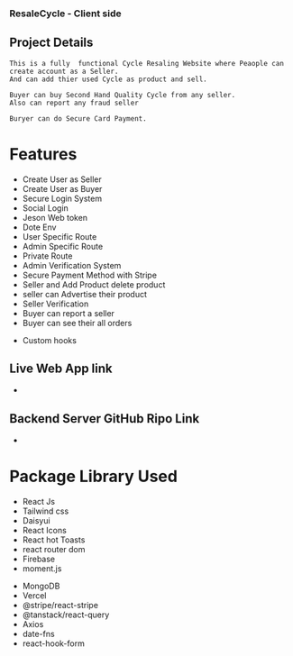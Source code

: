 ### ResaleCycle - Client side

## Project Details

    This is a fully  functional Cycle Resaling Website where Peaople can create account as a Seller.
    And can add thier used Cycle as product and sell.

    Buyer can buy Second Hand Quality Cycle from any seller.
    Also can report any fraud seller

    Buryer can do Secure Card Payment.

# Features

- Create User as Seller
- Create User as Buyer
- Secure Login System
- Social Login
- Jeson Web token
- Dote Env
- User Specific Route
- Admin Specific Route
- Private Route
- Admin Verification System
- Secure Payment Method with Stripe
- Seller and Add Product delete product
- seller can Advertise their product
- Seller Verification
- Buyer can report a seller
- Buyer can see their all orders
* Custom hooks

## Live Web App link

-

## Backend Server GitHub Ripo Link

-

# Package Library Used

- React Js
- Tailwind css
- Daisyui
- React Icons
- React hot Toasts
- react router dom
- Firebase
- moment.js
* MongoDB
* Vercel
* @stripe/react-stripe
* @tanstack/react-query
* Axios
* date-fns
* react-hook-form
